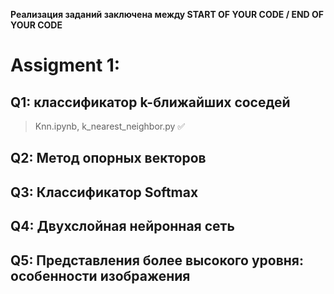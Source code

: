 **Реализация заданий заключена между
START OF YOUR CODE / END OF YOUR CODE**

# Assigment 1:

## Q1: классификатор k-ближайших соседей 

> Knn.ipynb,  k_nearest_neighbor.py :white_check_mark:

## Q2: Метод опорных векторов 


## Q3: Классификатор Softmax


## Q4: Двухслойная нейронная сеть


## Q5: Представления более высокого уровня: особенности изображения


